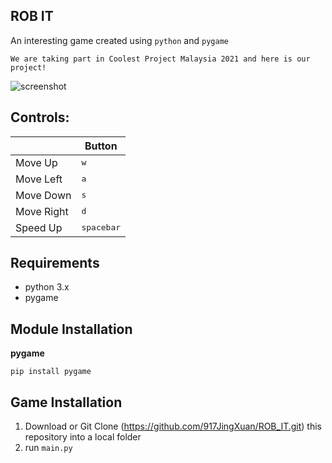 ## ROB IT 
An interesting game created using `python` and `pygame`

```
We are taking part in Coolest Project Malaysia 2021 and here is our project!
```
![screenshot](https://github.com/917JingXuan/ROB_IT/blob/main/Assets/menu.jpg)

## Controls: 

|              | Button              |
|--------------|---------------------|
| Move Up      | <kbd>w</kbd>        |
| Move Left    | <kbd>a</kbd>        |
| Move Down    | <kbd>s</kbd>        |
| Move Right   | <kbd>d</kbd>        |
| Speed Up     | <kbd>spacebar</kbd> |

## Requirements
* python 3.x
* pygame

## Module Installation
**pygame**
```
pip install pygame
```

## Game Installation 
1. Download or Git Clone (https://github.com/917JingXuan/ROB_IT.git) this repository into a local folder
2. run `main.py`
